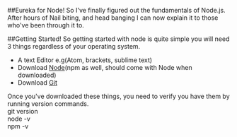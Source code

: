 ##Eureka for Node!
So I've finally figured out the fundamentals of Node.js. <br>
After hours of Nail biting, and head banging I can now explain it to those who've been through it to.

##Getting Started!
So getting started with node is quite simple you will need 3 things regardless of your operating system.
- A text Editor e.g(Atom, brackets, sublime text)
- Download [Node](https://nodejs.org/en/)(npm as well, should come with Node when downloaded)
- Download [Git](https://git-scm.com/)

Once you've downloaded these things, you need to verify you have them by running version commands.<br>
git version <br>
node -v <br>
npm -v  <br>

